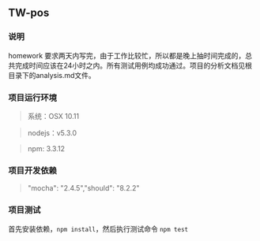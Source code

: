 


TW-pos
---


### 说明
homework 要求两天内写完，由于工作比较忙，所以都是晚上抽时间完成的，总共完成时间应该在24小时之内。所有测试用例均成功通过。项目的分析文档见根目录下的analysis.md文件。

### 项目运行环境

> 系统：OSX 10.11

> nodejs：v5.3.0

> npm: 3.3.12


### 项目开发依赖

> "mocha": "2.4.5","should": "8.2.2"


### 项目测试
首先安装依赖，`npm install`，然后执行测试命令 `npm test`



